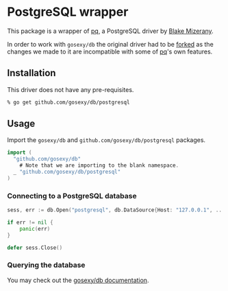 # PostgreSQL wrapper

This package is a wrapper of [pq](https://github.com/bmizerany/pq), a PostgreSQL driver
by [Blake Mizerany](http://blakemizerany.com).

In order to work with `gosexy/db` the original driver had to be
[forked][1] as the changes we made to it are incompatible with some of [pq][1]'s
own features.

## Installation

This driver does not have any pre-requisites.

```sh
% go get github.com/gosexy/db/postgresql
```

## Usage

Import the `gosexy/db` and `github.com/gosexy/db/postgresql` packages.

```go
import (
  "github.com/gosexy/db"
	# Note that we are importing to the blank namespace.
  _ "github.com/gosexy/db/postgresql"
)
```

### Connecting to a PostgreSQL database

```go
sess, err := db.Open("postgresql", db.DataSource{Host: "127.0.0.1", ...})

if err != nil {
	panic(err)
}

defer sess.Close()
```

### Querying the database

You may check out the [gosexy/db documentation](/db).

[1]: https://github.com/xiam/gopostgresql
